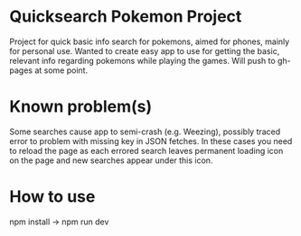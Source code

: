# Quicksearch Pokemon Project

Project for quick basic info search for pokemons, aimed for phones, mainly for personal use.
Wanted to create easy app to use for getting the basic, relevant info regarding pokemons while playing the games.
Will push to gh-pages at some point.

# Known problem(s)

Some searches cause app to semi-crash (e.g. Weezing), possibly traced error to problem with missing key in JSON fetches.
In these cases you need to reload the page as each errored search leaves permanent loading icon on the page and new searches appear under this icon.

# How to use

npm install -> npm run dev
